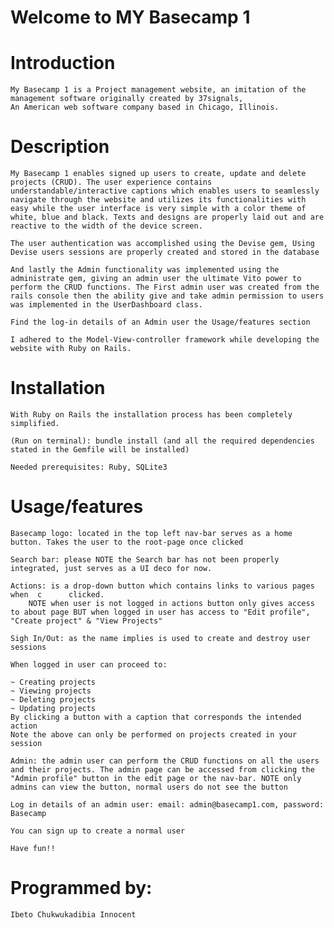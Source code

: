 # Welcome to MY Basecamp 1

# Introduction 
    My Basecamp 1 is a Project management website, an imitation of the management software originally created by 37signals,
    An American web software company based in Chicago, Illinois.

# Description 
    My Basecamp 1 enables signed up users to create, update and delete projects (CRUD). The user experience contains understandable/interactive captions which enables users to seamlessly navigate through the website and utilizes its functionalities with easy while the user interface is very simple with a color theme of white, blue and black. Texts and designs are properly laid out and are reactive to the width of the device screen.    

    The user authentication was accomplished using the Devise gem, Using Devise users sessions are properly created and stored in the database

    And lastly the Admin functionality was implemented using the administrate gem, giving an admin user the ultimate Vito power to perform the CRUD functions. The First admin user was created from the rails console then the ability give and take admin permission to users was implemented in the UserDashboard class.
    
    Find the log-in details of an Admin user the Usage/features section
        
    I adhered to the Model-View-controller framework while developing the website with Ruby on Rails.

# Installation 
    With Ruby on Rails the installation process has been completely simplified.

    (Run on terminal): bundle install (and all the required dependencies stated in the Gemfile will be installed) 

    Needed prerequisites: Ruby, SQLite3

# Usage/features 

    Basecamp logo: located in the top left nav-bar serves as a home button. Takes the user to the root-page once clicked

    Search bar: please NOTE the Search bar has not been properly integrated, just serves as a UI deco for now.
    
    Actions: is a drop-down button which contains links to various pages when  c      clicked. 
        NOTE when user is not logged in actions button only gives access to about page BUT when logged in user has access to "Edit profile", "Create project" & "View Projects"

    Sigh In/Out: as the name implies is used to create and destroy user sessions 

    When logged in user can proceed to:

    ~ Creating projects 
    ~ Viewing projects
    ~ Deleting projects 
    ~ Updating projects 
    By clicking a button with a caption that corresponds the intended action
    Note the above can only be performed on projects created in your session 

    Admin: the admin user can perform the CRUD functions on all the users and their projects. The admin page can be accessed from clicking the "Admin profile" button in the edit page or the nav-bar. NOTE only admins can view the button, normal users do not see the button 

    Log in details of an admin user: email: admin@basecamp1.com, password: Basecamp

    You can sign up to create a normal user

    Have fun!!

# Programmed by:
    Ibeto Chukwukadibia Innocent

